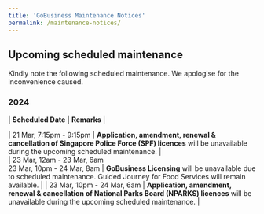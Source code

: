 ```yaml
---
title: 'GoBusiness Maintenance Notices'
permalink: /maintenance-notices/
---
```


## Upcoming scheduled maintenance

Kindly note the following scheduled maintenance. We apologise for the inconvenience caused.

### 2024 

| **Scheduled Date** | **Remarks** |  
    
                                                  
| 21 Mar, 7:15pm - 9:15pm | **Application, amendment, renewal & cancellation of Singapore Police Force (SPF) licences** will be unavailable during the upcoming scheduled maintenance. |  
| 23 Mar, 12am - 23 Mar, 6am<br> 23 Mar, 10pm - 24 Mar, 8am | **GoBusiness Licensing** will be unavailable due to scheduled maintenance. Guided Journey for Food Services will remain available. | 
| 23 Mar, 10pm - 24 Mar, 6am | **Application, amendment, renewal & cancellation of National Parks Board (NPARKS) licences** will be unavailable during the upcoming scheduled maintenance. | 






<script src="/jquery/jquery.min.js"></script>
<script src="/jquery/resize-tables.js"></script>
